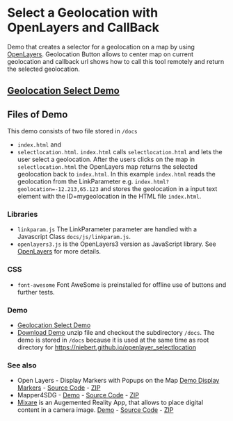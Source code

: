 # Select a Geolocation with OpenLayers and CallBack
Demo that creates a selector for a geolocation on a map by using [OpenLayers](https://www.openlayers.org). Geolocation Button allows to center map on current geolocation and callback url shows how to call this tool remotely and return the selected geolocation.

## [Geolocation Select Demo](https://niebert.github.io/openlayer_selectlocation)


## Files of Demo
This demo consists of two file stored in `/docs`
* `index.html` and
* `selectlocation.html`.
`index.html` calls `selectlocation.html` and lets the user select a geolocation. After the users clicks on the map in `selectlocation.html` the OpenLayers map returns the selected geolocation back to `index.html`. In this example `index.html` reads the geolocation from the LinkParameter e.g. `index.html?geolocation=-12.213,65.123` and stores the geolocation in a input text element with the ID=mygeolocation in the HTML file `index.html`.

### Libraries
* `linkparam.js` The LinkParameter parameter are handled with a Javascript Class `docs/js/linkparam.js`.
* `openlayers3.js` is the OpenLayers3 version as JavaScript library. See [OpenLayers](https://www.openlayers.org) for more details.

### CSS
* `font-awesome` Font AweSome is preinstalled for offline use of buttons and further tests.


### Demo
* [Geolocation Select Demo](https://niebert.github.io/openlayer_selectlocation)
* [Download Demo](https://github.com/niebert/openlayer_selectlocation/archive/master.zip) unzip file and checkout the subdirectory `/docs`. The demo is stored in `/docs` because it is used at the same time as root directory for https://niebert.github.io/openlayer_selectlocation

### See also
* Open Layers - Display Markers with Popups on the Map [Demo Display Markers](https://niebert.github.io/openlayer_diplay_markers) - [Source Code](https://github.com/niebert/openlayer_diplay_markers) - [ZIP](https://github.com/niebert/openlayer_diplay_markers/archive/master.zip)
* Mapper4SDG - [Demo](https://niebert.github.io/Mapper4SDG) - [Source Code](https://github.com/niebert/Mapper4SDG) - [ZIP](https://github.com/niebert/Mapper4SDG/archive/master.zip)  
* [Mixare](https://www.mixare.org) is an Augemented Reality App, that allows to place digital content in a camera image. [Demo](https://niebert.github.io/Mixare4JSON) - [Source Code](https://github.com/niebert/Mixare4JSON) - [ZIP](https://github.com/niebert/Mixare4JSON/archive/master.zip)
